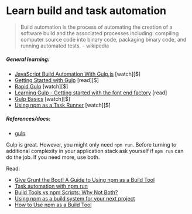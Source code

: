 # Learn build and task automation

> Build automation is the process of automating the creation of a software build and the associated processes including: compiling computer source code into binary code, packaging binary code, and running automated tests. - wikipedia

##### General learning:

-   [JavaScript Build Automation With Gulp.js](http://www.pluralsight.com/courses/javascript-build-automation-gulpjs) [watch][$]
-   [Getting Started with Gulp](https://www.packtpub.com/web-development/getting-started-gulp) [read][$]
-   [Rapid Gulp](https://www.packtpub.com/web-development/rapid-gulp-video) [watch][$]
-   [Learning Gulp - Getting started with the font end factory](http://hmphry.com/gulp) [read]
-   [Gulp Basics](http://teamtreehouse.com/library/gulp-basics) [watch][$]
-   [Using npm as a Task Runner](http://teamtreehouse.com/library/using-npm-as-a-task-runner) [watch][$]

##### References/docs:

-   [gulp](https://github.com/gulpjs/gulp/blob/master/docs/getting-started.md)

Gulp is great. However, you might only need `npm run`. Before turning to additional complexity in your application stack ask yourself if `npm run` can do the job. If you need more, use both.

Read:

-   [Give Grunt the Boot! A Guide to Using npm as a Build Tool](http://www.sitepoint.com/guide-to-npm-as-a-build-tool/)
-   [Task automation with npm run](http://substack.net/task_automation_with_npm_run)
-   [Build Tools vs npm Scripts: Why Not Both?](http://engineering.hobsons.com/2015/06/26/build-tools-vs-npm-scripts-why-not-both/)
-   [Using npm as a build system for your next project](https://drublic.de/blog/npm-builds)
-   [How to Use npm as a Build Tool](http://blog.keithcirkel.co.uk/how-to-use-npm-as-a-build-tool/)
